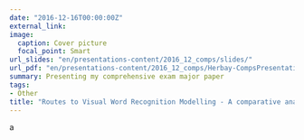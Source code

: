 ```yaml
---
date: "2016-12-16T00:00:00Z"
external_link: 
image:
  caption: Cover picture
  focal_point: Smart
url_slides: "en/presentations-content/2016_12_comps/slides/"
url_pdf: "en/presentations-content/2016_12_comps/Herbay-CompsPresentation.pdf" 
summary: Presenting my comprehensive exam major paper
tags:
- Other
title: "Routes to Visual Word Recognition Modelling - A comparative analysis of 3 computational models of reading aloud"
---
```


a
